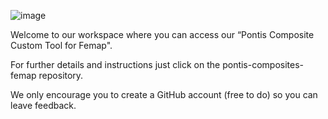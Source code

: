 ![image](https://github.com/Pontis-Engineering/.github/assets/92104363/20e80847-6d9f-44a6-b28d-f36a0cc5f5f4)

Welcome to our workspace where you can access our “Pontis Composite Custom Tool for Femap".

For further details and instructions just click on the pontis-composites-femap repository.

We only encourage you to create a GitHub account (free to do) so you can leave feedback.
